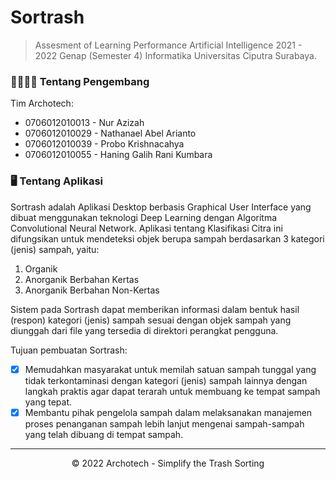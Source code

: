 # Sortrash

> Assesment of Learning Performance Artificial Intelligence 2021 - 2022 Genap (Semester 4) Informatika Universitas Ciputra Surabaya.

### 👨‍💻👩‍💻 Tentang Pengembang
Tim Archotech:
- 0706012010013 - Nur Azizah
- 0706012010029 - Nathanael Abel Arianto
- 0706012010039 - Probo Krishnacahya
- 0706012010055 - Haning Galih Rani Kumbara

### 🖥️ Tentang Aplikasi
Sortrash adalah Aplikasi Desktop berbasis Graphical User Interface yang dibuat menggunakan teknologi Deep Learning dengan Algoritma Convolutional Neural Network. Aplikasi tentang Klasifikasi Citra ini difungsikan untuk mendeteksi objek berupa sampah berdasarkan 3 kategori (jenis) sampah, yaitu:
1. Organik
2. Anorganik Berbahan Kertas
3. Anorganik Berbahan Non-Kertas

Sistem pada Sortrash dapat memberikan informasi dalam bentuk hasil (respon) kategori (jenis) sampah sesuai dengan objek sampah yang diunggah dari file yang tersedia di direktori perangkat pengguna.

Tujuan pembuatan Sortrash:
- [x] Memudahkan masyarakat untuk memilah satuan sampah tunggal yang tidak terkontaminasi dengan kategori (jenis) sampah lainnya dengan langkah praktis agar dapat terarah untuk membuang ke tempat sampah yang tepat.
- [x] Membantu pihak pengelola sampah dalam melaksanakan manajemen proses penanganan sampah lebih lanjut mengenai sampah-sampah yang telah dibuang di tempat sampah.

---

<p align="center"> &copy; 2022 Archotech - Simplify the Trash Sorting </p>
